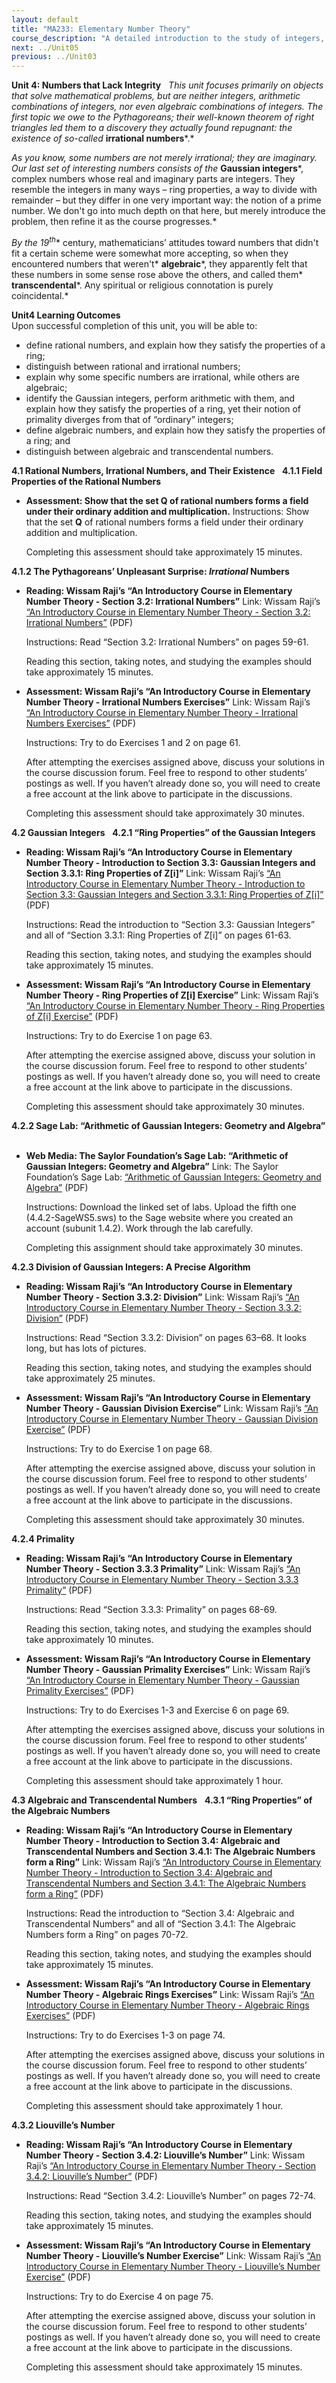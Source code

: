 ```yaml
---
layout: default
title: "MA233: Elementary Number Theory"
course_description: "A detailed introduction to the study of integers, including their fundamental properties and ways to represent numbers."
next: ../Unit05
previous: ../Unit03
---
```

**Unit 4: Numbers that Lack Integrity** <span id="4"></span> 
*This unit focuses primarily on objects that solve mathematical
problems, but are neither integers, arithmetic combinations of integers,
nor even algebraic combinations of integers. The first topic we owe to
the Pythagoreans; their well-known theorem of right triangles led them
to a discovery they actually found repugnant: the existence of
so-called* **irrational numbers***.*  
  
 *As you know, some numbers are not merely irrational; they are
imaginary. Our last set of interesting numbers consists of the*
**Gaussian integers***, complex numbers whose real and imaginary parts
are integers. They resemble the integers in many ways – ring properties,
a way to divide with remainder – but they differ in one very important
way: the notion of a prime number. We don't go into much depth on that
here, but merely introduce the problem, then refine it as the course
progresses.*  
  
 *By the 19*<sup>*th*</sup>* century, mathematicians’ attitudes toward
numbers that didn't fit a certain scheme were somewhat more accepting,
so when they encountered numbers that weren't* **algebraic***, they
apparently felt that these numbers in some sense rose above the others,
and called them* **transcendental***. Any spiritual or religious
connotation is purely coincidental.*

**Unit4 Learning Outcomes**  
Upon successful completion of this unit, you will be able to:  
-   define rational numbers, and explain how they satisfy the properties
    of a ring;
-   distinguish between rational and irrational numbers;
-   explain why some specific numbers are irrational, while others are
    algebraic;
-   identify the Gaussian integers, perform arithmetic with them, and
    explain how they satisfy the properties of a ring, yet their notion
    of primality diverges from that of “ordinary” integers;
-   define algebraic numbers, and explain how they satisfy the
    properties of a ring; and
-   distinguish between algebraic and transcendental numbers.

**4.1 Rational Numbers, Irrational Numbers, and Their Existence** <span
id="4.1"></span> 
**4.1.1 Field Properties of the Rational Numbers** <span
id="4.1.1"></span> 
-   **Assessment: Show that the set **Q** of rational numbers forms a
    field under their ordinary addition and multiplication.**
    Instructions: Show that the set **Q** of rational numbers forms a
    field under their ordinary addition and multiplication.  
      
     Completing this assessment should take approximately 15 minutes.

**4.1.2 The Pythagoreans’ Unpleasant Surprise: *Irrational* Numbers**
<span id="4.1.2"></span> 
-   **Reading: Wissam Raji’s “An Introductory Course in Elementary
    Number Theory - Section 3.2: Irrational Numbers”**
    Link: Wissam Raji’s [“An Introductory Course in Elementary Number
    Theory - Section 3.2: Irrational
    Numbers”](http://www.saylor.org/site/wp-content/uploads/2014/05/An-Introductory-Course-in-Elementary-Number-Theory.pdf)
    (PDF)  
      
     Instructions: Read “Section 3.2: Irrational Numbers” on pages
    59-61.  
      
     Reading this section, taking notes, and studying the examples
    should take approximately 15 minutes.

-   **Assessment: Wissam Raji’s “An Introductory Course in Elementary
    Number Theory - Irrational Numbers Exercises”**
    Link: Wissam Raji’s [“An Introductory Course in Elementary Number
    Theory - Irrational Numbers
    Exercises”](http://www.saylor.org/site/wp-content/uploads/2014/05/An-Introductory-Course-in-Elementary-Number-Theory.pdf)
    (PDF)  
      
     Instructions: Try to do Exercises 1 and 2 on page 61.  
      
     After attempting the exercises assigned above, discuss your
    solutions in the course discussion forum. Feel free to respond to
    other students’ postings as well. If you haven’t already done so,
    you will need to create a free account at the link above to
    participate in the discussions.  
      
     Completing this assessment should take approximately 30 minutes.

**4.2 Gaussian Integers** <span id="4.2"></span> 
**4.2.1 “Ring Properties” of the Gaussian Integers** <span
id="4.2.1"></span> 
-   **Reading: Wissam Raji’s “An Introductory Course in Elementary
    Number Theory - Introduction to Section 3.3: Gaussian Integers and
    Section 3.3.1: Ring Properties of Z[i]”**
    Link: Wissam Raji’s [“An Introductory Course in Elementary Number
    Theory - Introduction to Section 3.3: Gaussian Integers and Section
    3.3.1: Ring Properties of
    Z[i]”](http://www.saylor.org/site/wp-content/uploads/2014/05/An-Introductory-Course-in-Elementary-Number-Theory.pdf)
    (PDF)  
      
     Instructions: Read the introduction to “Section 3.3: Gaussian
    Integers” and all of “Section 3.3.1: Ring Properties of Z[i]” on
    pages 61-63.  
      
     Reading this section, taking notes, and studying the examples
    should take approximately 15 minutes.

-   **Assessment: Wissam Raji’s “An Introductory Course in Elementary
    Number Theory - Ring Properties of Z[i] Exercise”**
    Link: Wissam Raji’s [“An Introductory Course in Elementary Number
    Theory - Ring Properties of Z[i]
    Exercise”](http://www.saylor.org/site/wp-content/uploads/2014/05/An-Introductory-Course-in-Elementary-Number-Theory.pdf)
    (PDF)  
      
     Instructions: Try to do Exercise 1 on page 63.  
      
     After attempting the exercise assigned above, discuss your solution
    in the course discussion forum. Feel free to respond to other
    students’ postings as well. If you haven’t already done so, you will
    need to create a free account at the link above to participate in
    the discussions.  
      
     Completing this assessment should take approximately 30 minutes.

**4.2.2 Sage Lab: “Arithmetic of Gaussian Integers: Geometry and
Algebra”** <span id="4.2.2"></span> 
-   **Web Media: The Saylor Foundation’s Sage Lab: “Arithmetic of
    Gaussian Integers: Geometry and Algebra”**
    Link: The Saylor Foundation’s Sage Lab: [“Arithmetic of Gaussian
    Integers: Geometry and
    Algebra”](http://www.saylor.org/site/wp-content/uploads/2014/05/MA233-SageWorksheets.zip)
    (PDF)  
      
     Instructions: Download the linked set of labs. Upload the fifth one
    (4.4.2-SageWS5.sws) to the Sage website where you created an account
    (subunit 1.4.2). Work through the lab carefully.  
      
     Completing this assignment should take approximately 30 minutes.

**4.2.3 Division of Gaussian Integers: A Precise Algorithm** <span
id="4.2.3"></span> 
-   **Reading: Wissam Raji’s “An Introductory Course in Elementary
    Number Theory - Section 3.3.2: Division”**
    Link: Wissam Raji’s [“An Introductory Course in Elementary Number
    Theory - Section 3.3.2:
    Division”](http://www.saylor.org/site/wp-content/uploads/2014/05/An-Introductory-Course-in-Elementary-Number-Theory.pdf)
    (PDF)  
      
     Instructions: Read “Section 3.3.2: Division” on pages 63–68. It
    looks long, but has lots of pictures.  
      
     Reading this section, taking notes, and studying the examples
    should take approximately 25 minutes.

-   **Assessment: Wissam Raji’s “An Introductory Course in Elementary
    Number Theory - Gaussian Division Exercise”**
    Link: Wissam Raji’s [“An Introductory Course in Elementary Number
    Theory - Gaussian Division
    Exercise”](http://www.saylor.org/site/wp-content/uploads/2014/05/An-Introductory-Course-in-Elementary-Number-Theory.pdf)
    (PDF)  
      
     Instructions: Try to do Exercise 1 on page 68.  
      
     After attempting the exercise assigned above, discuss your solution
    in the course discussion forum. Feel free to respond to other
    students’ postings as well. If you haven’t already done so, you will
    need to create a free account at the link above to participate in
    the discussions.  
      
     Completing this assessment should take approximately 30 minutes.

**4.2.4 Primality** <span id="4.2.4"></span> 
-   **Reading: Wissam Raji’s “An Introductory Course in Elementary
    Number Theory - Section 3.3.3 Primality”**
    Link: Wissam Raji’s [“An Introductory Course in Elementary Number
    Theory - Section 3.3.3
    Primality”](http://www.saylor.org/site/wp-content/uploads/2014/05/An-Introductory-Course-in-Elementary-Number-Theory.pdf)
    (PDF)  
      
     Instructions: Read “Section 3.3.3: Primality” on pages 68-69.  
      
     Reading this section, taking notes, and studying the examples
    should take approximately 10 minutes.

-   **Assessment: Wissam Raji’s “An Introductory Course in Elementary
    Number Theory - Gaussian Primality Exercises”**
    Link: Wissam Raji’s [“An Introductory Course in Elementary Number
    Theory - Gaussian Primality
    Exercises”](http://www.saylor.org/site/wp-content/uploads/2014/05/An-Introductory-Course-in-Elementary-Number-Theory.pdf)
    (PDF)  
      
     Instructions: Try to do Exercises 1-3 and Exercise 6 on page 69.  
      
     After attempting the exercises assigned above, discuss your
    solutions in the course discussion forum. Feel free to respond to
    other students’ postings as well. If you haven’t already done so,
    you will need to create a free account at the link above to
    participate in the discussions.  
      
     Completing this assessment should take approximately 1 hour.

**4.3 Algebraic and Transcendental Numbers** <span id="4.3"></span> 
**4.3.1 “Ring Properties” of the Algebraic Numbers** <span
id="4.3.1"></span> 
-   **Reading: Wissam Raji’s “An Introductory Course in Elementary
    Number Theory - Introduction to Section 3.4: Algebraic and
    Transcendental Numbers and Section 3.4.1: The Algebraic Numbers form
    a Ring”**
    Link: Wissam Raji’s [“An Introductory Course in Elementary Number
    Theory - Introduction to Section 3.4: Algebraic and Transcendental
    Numbers and Section 3.4.1: The Algebraic Numbers form a
    Ring”](http://www.saylor.org/site/wp-content/uploads/2014/05/An-Introductory-Course-in-Elementary-Number-Theory.pdf)
    (PDF)  
      
     Instructions: Read the introduction to “Section 3.4: Algebraic and
    Transcendental Numbers” and all of “Section 3.4.1: The Algebraic
    Numbers form a Ring” on pages 70-72.  
      
     Reading this section, taking notes, and studying the examples
    should take approximately 15 minutes.

-   **Assessment: Wissam Raji’s “An Introductory Course in Elementary
    Number Theory - Algebraic Rings Exercises”**
    Link: Wissam Raji’s [“An Introductory Course in Elementary Number
    Theory - Algebraic Rings
    Exercises”](http://www.saylor.org/site/wp-content/uploads/2014/05/An-Introductory-Course-in-Elementary-Number-Theory.pdf)
    (PDF)  
      
     Instructions: Try to do Exercises 1-3 on page 74.  
      
     After attempting the exercises assigned above, discuss your
    solutions in the course discussion forum. Feel free to respond to
    other students’ postings as well. If you haven’t already done so,
    you will need to create a free account at the link above to
    participate in the discussions.  
      
     Completing this assessment should take approximately 1 hour.

**4.3.2 Liouville’s Number** <span id="4.3.2"></span> 
-   **Reading: Wissam Raji’s “An Introductory Course in Elementary
    Number Theory - Section 3.4.2: Liouville’s Number”**
    Link: Wissam Raji’s [“An Introductory Course in Elementary Number
    Theory - Section 3.4.2: Liouville’s
    Number”](http://www.saylor.org/site/wp-content/uploads/2014/05/An-Introductory-Course-in-Elementary-Number-Theory.pdf)
    (PDF)  
      
     Instructions: Read “Section 3.4.2: Liouville’s Number” on pages
    72-74.  
      
     Reading this section, taking notes, and studying the examples
    should take approximately 15 minutes.

-   **Assessment: Wissam Raji’s “An Introductory Course in Elementary
    Number Theory - Liouville’s Number Exercise”**
    Link: Wissam Raji’s [“An Introductory Course in Elementary Number
    Theory - Liouville’s Number
    Exercise”](http://www.saylor.org/site/wp-content/uploads/2014/05/An-Introductory-Course-in-Elementary-Number-Theory.pdf)
    (PDF)  
      
     Instructions: Try to do Exercise 4 on page 75.  
      
     After attempting the exercise assigned above, discuss your solution
    in the course discussion forum. Feel free to respond to other
    students’ postings as well. If you haven’t already done so, you will
    need to create a free account at the link above to participate in
    the discussions.  
      
     Completing this assessment should take approximately 15 minutes.


